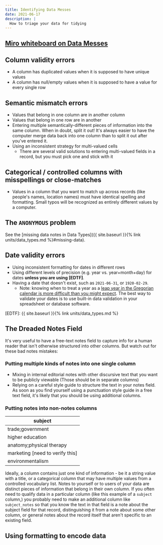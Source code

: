 ```yaml
---
title: Identifying Data Messes
date: 2021-06-17
description: |
  How to triage your data for tidying
---
```


## [Miro whiteboard on Data Messes](https://miro.com/app/board/o9J_lC-HL_A=/)

## Column validity errors

- A column has duplicated values when it is supposed to have unique values
- A column has null/empty values when it is supposed to have a value for every single row

## Semantic mismatch errors

- Values that belong in one column are in another column
- Values that belong in one row are in another
- Entering multiple semantically-different pieces of information into the same column. When in doubt, split it out! It's always easier to have the computer merge data back into one column than to split it out after you've entered it.
- Using an inconsistent strategy for multi-valued cells
  - There are several valid solutions to entering multi-valued fields in a record, but you must pick one and stick with it

## Categorical / controlled columns with misspellings or close-matches

- Values in a column that you want to match up across records (like people's names, location names) must have identical spelling and formatting. Small typos will be recognized as entirely different values by a computer.

## The `ANONYMOUS` problem

See the [missing data notes in Data Types]({{ site.baseurl }}{% link units/data_types.md %}#missing-data).

## Date validity errors

- Using inconsistent formatting for dates in different rows
- Using different levels of precision (e.g. year vs. year+month+day) for dates **unless you are using [EDTF]**.
- Having a date that doesn't exist, such as `2021-06-31`, or `1920-02-29`.
  - Note: knowing when to treat a year as a [leap year in the Gregorian calendar is more difficult than you might expect](https://en.wikipedia.org/wiki/Leap_year#Gregorian_calendar). The best way to validate your dates is to use built-in data validation in your spreadsheet or database software.

[EDTF]: {{ site.baseurl }}{% link units/data_types.md %}

## The Dreaded Notes Field

It's very useful to have a free-text notes field to capture info for a human reader that isn't otherwise structured into other columns. But watch out for these bad notes mistakes:

### Putting multiple kinds of notes into one single column

- Mixing in internal editorial notes with other discursive text that you want to be publicly viewable (Those should be in separate columns)
- Relying on a careful style guide to structure the text in your notes field. As soon as you find yourself using a punctuation style guide in a free text field, it's likely that you should be using additional columns.

### Putting notes into non-notes columns

| subject                           |
| --------------------------------- |
| trade;government                  |
| higher education                  |
| anatomy;physical therapy          |
| marketing \[need to verify this\] |
| environmentalism                  |

Ideally, a column contains just one kind of information - be it a string value with a title, or a categorical column that may have multiple values from a controlled vocabulary list. Notes to yourself or to users of your data are distinct pieces of information that belong in their own column. If you often need to qualify data in a particular column (like this example of a `subject` column,) you probably need to make an additional column like `subject_notes` so that you know the text in that field is a note about the subject field for that record, distinguishing it from a note about some other column, or general notes about the record itself that aren't specific to an existing field.

## Using formatting to encode data

